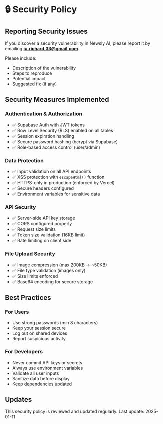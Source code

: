 # 🔒 Security Policy

## Reporting Security Issues

If you discover a security vulnerability in Newsly AI, please report it by emailing **ju.richard.33@gmail.com**.

Please include:
- Description of the vulnerability
- Steps to reproduce
- Potential impact
- Suggested fix (if any)

## Security Measures Implemented

### Authentication & Authorization
- ✅ Supabase Auth with JWT tokens
- ✅ Row Level Security (RLS) enabled on all tables
- ✅ Session expiration handling
- ✅ Secure password hashing (bcrypt via Supabase)
- ✅ Role-based access control (user/admin)

### Data Protection
- ✅ Input validation on all API endpoints
- ✅ XSS protection with `escapeHtml()` function
- ✅ HTTPS-only in production (enforced by Vercel)
- ✅ Secure headers configured
- ✅ Environment variables for sensitive data

### API Security
- ✅ Server-side API key storage
- ✅ CORS configured properly
- ✅ Request size limits
- ✅ Token size validation (16KB limit)
- ✅ Rate limiting on client side

### File Upload Security
- ✅ Image compression (max 200KB → ~50KB)
- ✅ File type validation (images only)
- ✅ Size limits enforced
- ✅ Base64 encoding for secure storage

## Best Practices

### For Users
- Use strong passwords (min 8 characters)
- Keep your session secure
- Log out on shared devices
- Report suspicious activity

### For Developers
- Never commit API keys or secrets
- Always use environment variables
- Validate all user inputs
- Sanitize data before display
- Keep dependencies updated

## Updates

This security policy is reviewed and updated regularly. Last update: 2025-01-11
